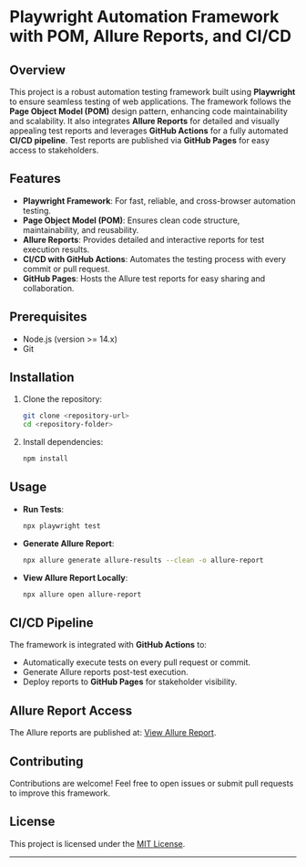 

# Playwright Automation Framework with POM, Allure Reports, and CI/CD  

## Overview  
This project is a robust automation testing framework built using **Playwright** to ensure seamless testing of web applications. The framework follows the **Page Object Model (POM)** design pattern, enhancing code maintainability and scalability. It also integrates **Allure Reports** for detailed and visually appealing test reports and leverages **GitHub Actions** for a fully automated **CI/CD pipeline**. Test reports are published via **GitHub Pages** for easy access to stakeholders.  

## Features  
- **Playwright Framework**: For fast, reliable, and cross-browser automation testing.  
- **Page Object Model (POM)**: Ensures clean code structure, maintainability, and reusability.  
- **Allure Reports**: Provides detailed and interactive reports for test execution results.  
- **CI/CD with GitHub Actions**: Automates the testing process with every commit or pull request.  
- **GitHub Pages**: Hosts the Allure test reports for easy sharing and collaboration.  

## Prerequisites  
- Node.js (version >= 14.x)  
- Git  

## Installation  
1. Clone the repository:  
   ```bash
   git clone <repository-url>
   cd <repository-folder>
   ```  
2. Install dependencies:  
   ```bash
   npm install
   ```  

## Usage  
- **Run Tests**:  
   ```bash
   npx playwright test
   ```  
- **Generate Allure Report**:  
   ```bash
   npx allure generate allure-results --clean -o allure-report
   ```  
- **View Allure Report Locally**:  
   ```bash
   npx allure open allure-report
   ```  

## CI/CD Pipeline  
The framework is integrated with **GitHub Actions** to:  
- Automatically execute tests on every pull request or commit.  
- Generate Allure reports post-test execution.  
- Deploy reports to **GitHub Pages** for stakeholder visibility.  

## Allure Report Access  
The Allure reports are published at: [View Allure Report](<insert GitHub Pages URL>).  

## Contributing  
Contributions are welcome! Feel free to open issues or submit pull requests to improve this framework.  

## License  
This project is licensed under the [MIT License](LICENSE).  

---
